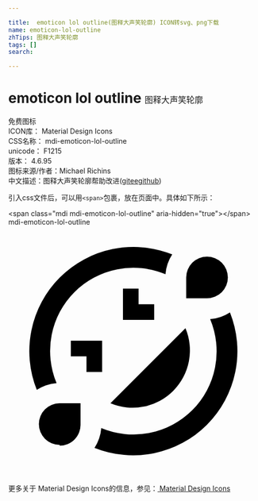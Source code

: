 ```yaml
---

title:  emoticon lol outline(图释大声笑轮廓) ICON转svg、png下载
name: emoticon-lol-outline
zhTips: 图释大声笑轮廓
tags: []
search: 

---
```


# emoticon lol outline  <small style="font-size: 60%;font-weight: 100">图释大声笑轮廓</small>


<div class="detail-page">
<p>
<span><span class="badge-success badge">免费图标</span> </span>
<br/>
<span>
ICON库：
<span class="badge-secondary badge">Material Design Icons</span> 
</span>
<br/>
<span>
CSS名称：
<span class="badge-secondary badge">mdi-emoticon-lol-outline</span> 
</span>
<br/>
<span>
unicode：
<span class="badge-secondary badge">F1215</span> 
<copy-btn content='F1215' btn-title=""></copy-btn>
<copy-btn :content='String.fromCodePoint(parseInt("F1215", 16))' btn-title="复制U"></copy-btn>
</span>
<br/>
<span>
版本：
<span class="badge-secondary badge">4.6.95</span> 
</span>
<br/>
<span>图标来源/作者：<span class="badge-light badge">Michael Richins</span></span> 
<br/>
<span class="zh-detail">中文描述：<span class="badge-primary badge">图释大声笑轮廓</span><span class="help-link"><span>帮助改进</span>(<a href="https://gitee.com/liuwave/icon-helper/edit/master/json/material/emoticon-lol-outline.json" target="_blank" rel="noopener noreferrer">gitee</a><a href="https://github.com/liuwave/icon-helper/edit/master/json/material/emoticon-lol-outline.json" target="_blank" rel="noopener noreferrer">github</a></span>)</span><br/>
</p>
</div>
<div class="alert alert-dark">
  <i class="mdi mdi-emoticon-lol-outline mdi-48px"></i>
  <i class="mdi mdi-emoticon-lol-outline mdi-36px"></i>
  <i class="mdi mdi-emoticon-lol-outline mdi-24px"></i>
  <i class="mdi mdi-emoticon-lol-outline mdi-18px"></i>
</div>
<div>
  <p>引入css文件后，可以用<code>&lt;span&gt;</code>包裹，放在页面中。具体如下所示：    
  </p>
  <div class="alert alert-primary" style="font-size: 14px">
    &lt;span class="mdi mdi-emoticon-lol-outline" aria-hidden="true"&gt;&lt;/span&gt;
    <copy-btn content='<span class="mdi mdi-emoticon-lol-outline" aria-hidden="true"></span>'></copy-btn>
  </div>
  <div class="alert alert-secondary">
    <i class="mdi mdi-emoticon-lol-outline"
    style="font-size: 24px"
    aria-hidden="true"></i> mdi-emoticon-lol-outline
    <copy-btn content="mdi-emoticon-lol-outline" btn-title="复制图标名称"></copy-btn>
  </div>
</div>
<div id="svg" class="svg-wrap">
<svg xmlns="http://www.w3.org/2000/svg" viewBox="0 0 24 24"><path d="M6 11V12.5H7.5V14H9V11M12.5 6H11V9H14V7.5H12.5M9.8 17A5.5 5.5 0 0 0 17 9.8M6.34 6.34A8 8 0 0 1 15.08 4.62A4.11 4.11 0 0 1 15.73 2.72A10 10 0 0 0 2.73 15.72A4.11 4.11 0 0 1 4.63 15.07A8 8 0 0 1 6.34 6.34M17.66 17.66A8 8 0 0 1 8.92 19.38A4.11 4.11 0 0 1 8.27 21.28A10 10 0 0 0 21.27 8.28A4.11 4.11 0 0 1 19.37 8.93A8 8 0 0 1 17.66 17.66M6 11V12.5H7.5V14H9V11M9.8 17A5.5 5.5 0 0 0 17 9.8M12.5 6H11V9H14V7.5H12.5M6 11V12.5H7.5V14H9V11M12.5 6H11V9H14V7.5H12.5M9.8 17A5.5 5.5 0 0 0 17 9.8M4.93 21A2 2 0 0 1 2.93 19A2 2 0 0 1 4.93 17H6.93V19A2 2 0 0 1 4.93 21.07M19.07 2.93A2 2 0 0 1 21.07 4.93A2 2 0 0 1 19.07 6.93H17.07V4.93A2 2 0 0 1 19.07 2.93Z" /></svg>
</div>
<detail full-name='mdi-emoticon-lol-outline'></detail>
    
<div><p>更多关于 Material Design Icons的信息，参见：<a target="_blank" href="https://iconhelper.cn/material.html"> Material Design Icons</a>
</p></div>
